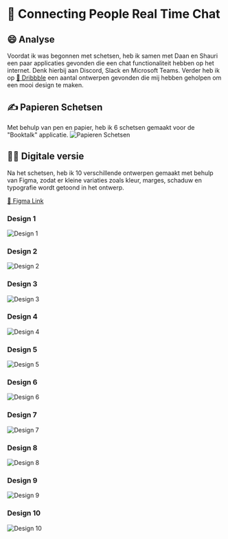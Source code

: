 # 📲 Connecting People Real Time Chat

## 😄 Analyse
Voordat ik was begonnen met schetsen, heb ik samen met Daan en Shauri een paar applicaties gevonden die een chat functionaliteit hebben op het internet. Denk hierbij aan Discord, Slack en Microsoft Teams. Verder heb ik op [🏀 Dribbble](https://dribbble.com/) een aantal ontwerpen gevonden die mij hebben geholpen om een mooi design te maken.

## ✍️ Papieren Schetsen
Met behulp van pen en papier, heb ik 6 schetsen gemaakt voor de "Booktalk" applicatie.
![Papieren Schetsen](https://github.com/JustinLung/connecting-people-chat-ontwerpen/blob/main/docs/papieren-schetsen.jpg?raw=true)

## 🧑‍🎨 Digitale versie
Na het schetsen, heb ik 10 verschillende ontwerpen gemaakt met behulp van Figma, zodat er kleine variaties zoals kleur, marges, schaduw en typografie wordt getoond in het ontwerp.

[🔨 Figma Link](https://www.figma.com/file/f4GVZJzxFx8qmMEPd1yjTJ/Untitled?node-id=0%3A1)

### Design 1
![Design 1](https://github.com/JustinLung/connecting-people-chat-ontwerpen/blob/main/docs/design-1.png?raw=true)
### Design 2
![Design 2](https://github.com/JustinLung/connecting-people-chat-ontwerpen/blob/main/docs/design-2.png?raw=true)
### Design 3
![Design 3](https://github.com/JustinLung/connecting-people-chat-ontwerpen/blob/main/docs/design-3.png?raw=true)
### Design 4
![Design 4](https://github.com/JustinLung/connecting-people-chat-ontwerpen/blob/main/docs/design-4.png?raw=true)
### Design 5
![Design 5](https://github.com/JustinLung/connecting-people-chat-ontwerpen/blob/main/docs/design-5.png?raw=true)
### Design 6
![Design 6](https://github.com/JustinLung/connecting-people-chat-ontwerpen/blob/main/docs/design-6.png?raw=true)
### Design 7
![Design 7](https://github.com/JustinLung/connecting-people-chat-ontwerpen/blob/main/docs/design-7.png?raw=true)
### Design 8
![Design 8](https://github.com/JustinLung/connecting-people-chat-ontwerpen/blob/main/docs/design-8.png?raw=true)
### Design 9
![Design 9](https://github.com/JustinLung/connecting-people-chat-ontwerpen/blob/main/docs/design-9.png?raw=true)
### Design 10
![Design 10](https://github.com/JustinLung/connecting-people-chat-ontwerpen/blob/main/docs/design-10.png?raw=true)

